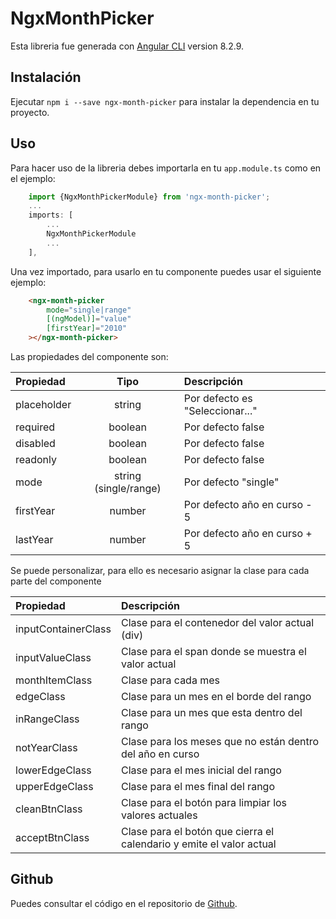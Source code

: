 # NgxMonthPicker

Esta libreria fue generada con [Angular CLI](https://github.com/angular/angular-cli) version 8.2.9.

## Instalación

Ejecutar `npm i --save ngx-month-picker` para instalar la dependencia en tu proyecto.

## Uso

Para hacer uso de la libreria debes importarla en tu `app.module.ts` como en el ejemplo:

```ts 
    import {NgxMonthPickerModule} from 'ngx-month-picker';
    ...
    imports: [
        ...
        NgxMonthPickerModule
        ...
    ],
```

Una vez importado, para usarlo en tu componente puedes usar el siguiente ejemplo: 

```html
    <ngx-month-picker 
        mode="single|range" 
        [(ngModel)]="value" 
        [firstYear]="2010" 
    ></ngx-month-picker>
```

Las propiedades del componente son:

| Propiedad   |      Tipo      |      Descripción      |
|:----------|:-------------:|:-------------|
| placeholder | string | Por defecto es "Seleccionar..." |
| required | boolean | Por defecto false |
| disabled | boolean | Por defecto false |
| readonly | boolean | Por defecto false |
| mode | string (single/range) | Por defecto "single" |
| firstYear | number | Por defecto año en curso - 5 |
| lastYear | number | Por defecto año en curso + 5 |

Se puede personalizar, para ello es necesario asignar la clase para cada parte del componente

| Propiedad   |      Descripción      |
|:----------|:-------------|
| inputContainerClass | Clase para el contenedor del valor actual (div) |
| inputValueClass | Clase para el span donde se muestra el valor actual |
| monthItemClass | Clase para cada mes |
| edgeClass | Clase para un mes en el borde del rango |
| inRangeClass | Clase para un mes que esta dentro del rango |
| notYearClass | Clase para los meses que no están dentro del año en curso |
| lowerEdgeClass | Clase para el mes inicial del rango |
| upperEdgeClass | Clase para el mes final del rango |
| cleanBtnClass | Clase para el botón para limpiar los valores actuales |
| acceptBtnClass | Clase para el botón que cierra el calendario y emite el valor actual |



## Github

Puedes consultar el código en el repositorio de [Github](https://github.com/jmenesesi/ngx-month-picker).